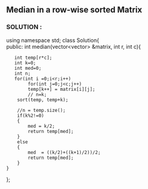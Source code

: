 ## Median in a row-wise sorted Matrix 

### SOLUTION : 

using namespace std; 
class Solution{   
public:
    int median(vector<vector<int>> &matrix, int r, int c){
       
       int temp[r*c];
       int k=0;
       int med=0;
       int n;
       for(int i =0;i<r;i++)
            for(int j=0;j<c;j++)
            temp[k++] = matrix[i][j];
            // n=k;
        sort(temp, temp+k);
        
        //n = temp.size();
        if(k%2!=0)
        {
            med = k/2;
            return temp[med];
        }
        else
        {
            med  = ((k/2)+((k+1)/2))/2;
            return temp[med];
        }
    }
}; 
      